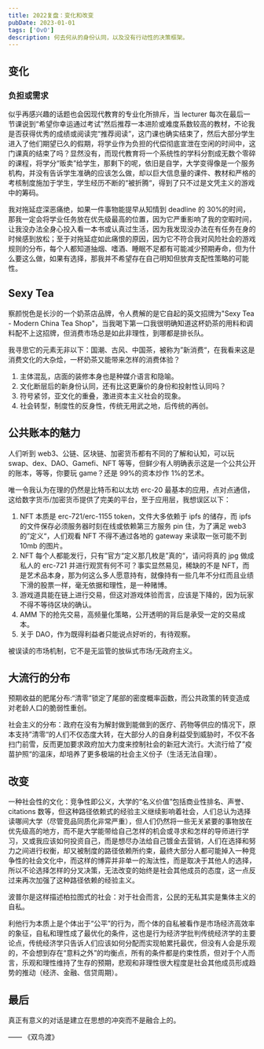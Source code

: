 ```yaml
---
title: 2022复盘：变化和改变
pubDate: 2023-01-01
tags: ['OvO']
description: 何去何从的身份认同，以及没有行动性的决策框架。
---
```


## 变化

### 负担或需求

似乎再感兴趣的话题也会因现代教育的专业化所排斥，当 lecturer 每次在最后一节课说到“希望你幸运通过考试”然后推荐一本进阶或难度系数较高的教材，不论我是否获得优秀的成绩或阅读完“推荐阅读”，这门课也确实结束了，然后大部分学生进入了他们期望已久的假期，将学业作为负担的代偿彻底宣泄在空闲的时间中，这门课真的结束了吗？显然没有，而现代教育将一个系统性的学科分割成无数个零碎的课程，将学分“贩卖”给学生，那剩下的呢，依旧是自学，大学变得像是一个服务机构，并没有告诉学生准确的应该怎么做，却以巨大信息量的课件、教材和严格的考核制度施加于学生，学生经历不断的“被折腾“，得到了只不过是文凭主义的游戏中的筹码。

我对拖延症深恶痛绝，如果一件事物能提早从知情到 deadline 的 30%的时间，那我一定会将学业任务放在优先级最高的位置，因为它严重影响了我的空暇时间，让我没办法全身心投入看一本书或认真过生活，因为我发现没办法在有任务在身的时候感到放松；至于对拖延症如此痛恨的原因，因为它不符合我对风险社会的游戏规则的分布，每个人都知道抽烟、嗜酒、睡眠不足都有可能减少预期寿命，但为什么要这么做，如果有选择，那我并不希望存在自己明知但放弃支配性策略的可能性。

## Sexy Tea

察颜悦色是长沙的一个奶茶店品牌，令人费解的是它自起的英文招牌为"Sexy Tea - Modern China Tea Shop"，当我喝下第一口我很明确知道这杯奶茶的用料和调料配不上这招牌，但消费市场总是如此非理性，到哪都是排长队。

我寻思它的元素无非以下：国潮、古风、中国茶，被称为”新消费“，在我看来这是消费文化的大杂烩，一杯奶茶又能带来怎样的消费体验？

1. 主体混乱，店面的装修本身也是种媒介语言和隐喻。
2. 文化断层后的新身份认同，还有比这更廉价的身份和投射性认同吗？
3. 符号紧邻，亚文化的重叠，激进资本主义社会的现象。
4. 社会转型，制度性的反身性，传统无用武之地，后传统的再创。

## 公共账本的魅力

人们听到 web3、公链、区块链、加密货币都有不同的了解和认知，可以玩 swap、dex、DAO、Gamefi、NFT 等等，但鲜少有人明确表示这是一个公共公开的账本，等等，你要玩 game？还是 99%的资本炒作 1%的艺术。

唯一令我认为在理的仍然是比特币和以太坊 erc-20 最基本的应用，点对点通信，这给数字货币/加密货币提供了完美的平台，至于应用层，我想误区以下：

1. NFT 本质是 erc-721/erc-1155 token，文件大多依赖于 ipfs 的储存，而 ipfs 的文件保存必须服务器时刻在线或依赖第三方服务 pin 住，为了满足 web3 的”定义“，人们观看 NFT 不得不通过各地的 gateway 来读取一张可能不到 10mb 的图片。
2. NFT 每个人都能发行，只有”官方“定义那几枚是”真的“，请问将真的 jpg 做成私人的 erc-721 并进行观赏有何不可？事实显然易见，稀缺的不是 NFT，而是艺术品本身，那为何这么多人愿意持有，就像持有一些几年不分红而且业绩下滑的股票一样，毫无依据和理性，是一种赌博。
3. 游戏道具能在链上进行交易，但这对游戏体验而言，应该是下降的，因为玩家不得不等待区块的确认。
4. AMM 下的抢先交易，高频量化策略，公开透明的背后是承受一定的交易成本。
5. 关于 DAO，作为既得利益者只能说点好听的，有待观察。

被误读的市场机制，它不是无监管的放纵式市场/无政府主义。

## 大流行的分布

预期收益的肥尾分布:“清零”锁定了尾部的密度概率函数，而公共政策的转变造成对老龄人口的脆弱性重创。

社会主义的分布：政府在没有为解封做到能做到的医疗、药物等供应的情况下，原本支持”清零“的人们不仅态度大转，在大部分人的自身利益受到威胁时，不仅不各扫门前雪，反而更加要求政府加大力度来控制社会的新冠大流行。大流行给了”疫苗护照“的温床，却培养了更多极端的社会主义份子（生活无法自理）。

## 改变

一种社会性的文化：竞争性即公义，大学的“名义价值”包括商业性排名、声誉、citations 数等，但这种路径依赖式的经验主义继续影响着社会，人们总认为选择读哪间大学（尽管竞品同质化非常严重），但人们仍然将一些无关紧要的事物放在优先级高的地方，而不是大学能带给自己怎样的机会或寻求和怎样的导师进行学习，又或我应该如何投资自己，而是想尽办法给自己镀金去营销，人们在选择和努力之间进行权衡，却又被制度的路径依赖所约束，最终大部分人都可能掉入一种竞争性的社会文化中，而这样的博弈并非单一的淘汰性，而是取决于其他人的选择，所以不论选择怎样的分叉决策，无法改变的始终是社会其他成员的态度，这一点反过来再次加强了这种路径依赖的经验主义。

波普尔是这样描述柏拉图式的社会：对于社会而言，公民的无私其实是集体主义的自私。

利他行为本质上是个体出于“公平”的行为，而个体的自私被看作是市场经济高效率的象征，自私和理性成了最优化的条件，这也是行为经济学批判传统经济学的主要论点，传统经济学只告诉人们应该如何分配而实现帕累托最优，但没有人会是乐观的，不会想到存在“意料之外”的均衡点，所有的条件都是约束性质，但对于个人而言，乐观和理性维持了生存的预期，悲观和非理性很大程度是社会其他成员形成趋势的推动（经济、金融、信贷周期）。

## 最后

真正有意义的对话是建立在思想的冲突而不是融合上的。

—— 《双鸟渡》
